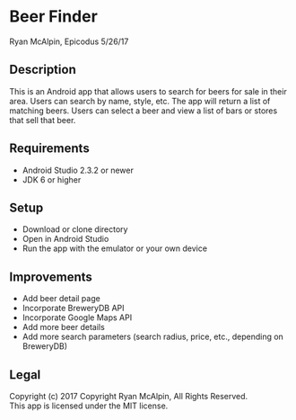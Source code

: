# Beer Finder
Ryan McAlpin, Epicodus 5/26/17

## Description
This is an Android app that allows users to search for beers for sale in their area. Users can search by name, style, etc. The app will return a list of matching beers. Users can select a beer and view a list of bars or stores that sell that beer.

## Requirements
* Android Studio 2.3.2 or newer
* JDK 6 or higher

## Setup
* Download or clone directory
* Open in Android Studio
* Run the app with the emulator or your own device

## Improvements
* Add beer detail page
* Incorporate BreweryDB API
* Incorporate Google Maps API
* Add more beer details
* Add more search parameters (search radius, price, etc., depending on BreweryDB)

## Legal
Copyright (c) 2017 Copyright Ryan McAlpin, All Rights Reserved.<br>
This app is licensed under the MIT license.
